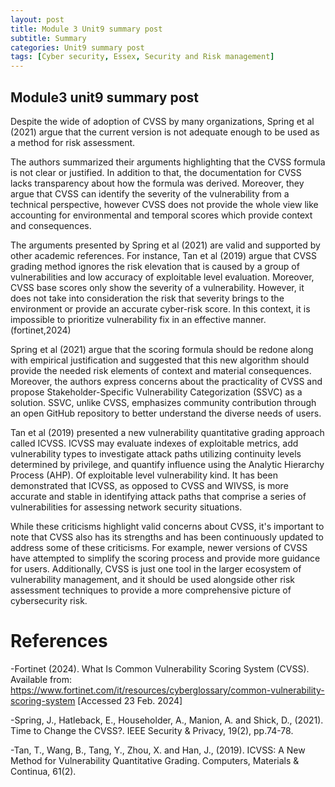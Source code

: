 ```yaml
---
layout: post
title: Module 3 Unit9 summary post
subtitle: Summary
categories: Unit9 summary post
tags: [Cyber security, Essex, Security and Risk management]
---
```


## Module3 unit9 summary post

Despite the wide of adoption of CVSS by many organizations, Spring et al (2021) argue that the current version is not adequate enough to be used as a method for risk assessment.

The authors summarized their arguments highlighting that the CVSS formula is not clear or justified. In addition to that, the documentation for CVSS lacks transparency about how the formula was derived. Moreover, they argue that CVSS can identify the severity of the vulnerability from a technical perspective, however CVSS does not provide the whole view like accounting for environmental and temporal scores which provide context and consequences.

The arguments presented by Spring et al (2021) are valid and supported by other academic references. For instance, Tan et al (2019) argue that CVSS grading method ignores the risk elevation that is caused by a group of vulnerabilities and low accuracy of exploitable level evaluation. Moreover, CVSS base scores only show the severity of a vulnerability. However, it does not take into consideration the risk that severity brings to the environment or provide an accurate cyber-risk score. In this context, it is impossible to prioritize vulnerability fix in an effective manner. (fortinet,2024)

Spring et al (2021) argue that the scoring formula should be redone along with empirical justification and suggested that this new algorithm should provide the needed risk elements of context and material consequences. Moreover, the authors express concerns about the practicality of CVSS and propose Stakeholder-Specific Vulnerability Categorization (SSVC) as a solution. SSVC, unlike CVSS, emphasizes community contribution through an open GitHub repository to better understand the diverse needs of users.

Tan et al (2019) presented a new vulnerability quantitative grading approach called ICVSS. ICVSS may evaluate indexes of exploitable metrics, add vulnerability types to investigate attack paths utilizing continuity levels determined by privilege, and quantify influence using the Analytic Hierarchy Process (AHP). Of exploitable level vulnerability kind. It has been demonstrated that ICVSS, as opposed to CVSS and WIVSS, is more accurate and stable in identifying attack paths that comprise a series of vulnerabilities for assessing network security situations.

While these criticisms highlight valid concerns about CVSS, it's important to note that CVSS also has its strengths and has been continuously updated to address some of these criticisms. For example, newer versions of CVSS have attempted to simplify the scoring process and provide more guidance for users. Additionally, CVSS is just one tool in the larger ecosystem of vulnerability management, and it should be used alongside other risk assessment techniques to provide a more comprehensive picture of cybersecurity risk.

# References

-Fortinet (2024). What Is Common Vulnerability Scoring System (CVSS). Available from: https://www.fortinet.com/it/resources/cyberglossary/common-vulnerability-scoring-system [Accessed 23 Feb. 2024]

-Spring, J., Hatleback, E., Householder, A., Manion, A. and Shick, D., (2021). Time to Change the CVSS?. IEEE Security & Privacy, 19(2), pp.74-78.

-Tan, T., Wang, B., Tang, Y., Zhou, X. and Han, J., (2019). ICVSS: A New Method for Vulnerability Quantitative Grading. Computers, Materials & Continua, 61(2).
